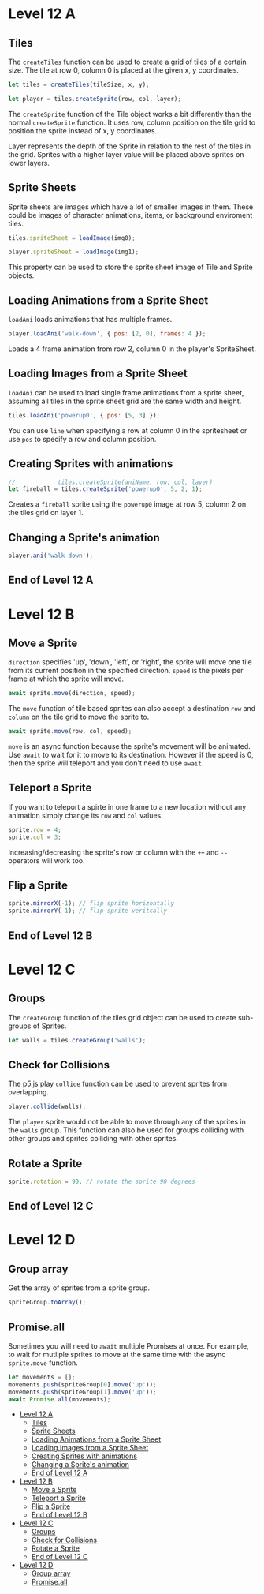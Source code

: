# Level 12 A

## Tiles

The `createTiles` function can be used to create a grid of tiles of a certain size. The tile at row 0, column 0 is placed at the given x, y coordinates.

```js
let tiles = createTiles(tileSize, x, y);

let player = tiles.createSprite(row, col, layer);
```

The `createSprite` function of the Tile object works a bit differently than the normal `createSprite` function. It uses row, column position on the tile grid to position the sprite instead of x, y coordinates.

Layer represents the depth of the Sprite in relation to the rest of the tiles in the grid. Sprites with a higher layer value will be placed above sprites on lower layers.

## Sprite Sheets

Sprite sheets are images which have a lot of smaller images in them. These could be images of character animations, items, or background enviroment tiles.

```js
tiles.spriteSheet = loadImage(img0);

player.spriteSheet = loadImage(img1);
```

This property can be used to store the sprite sheet image of Tile and Sprite objects.

## Loading Animations from a Sprite Sheet

`loadAni` loads animations that has multiple frames.

```js
player.loadAni('walk-down', { pos: [2, 0], frames: 4 });
```

Loads a 4 frame animation from row 2, column 0 in the player's SpriteSheet.

## Loading Images from a Sprite Sheet

`loadAni` can be used to load single frame animations from a sprite sheet, assuming all tiles in the sprite sheet grid are the same width and height.

```js
tiles.loadAni('powerup0', { pos: [5, 3] });
```

You can use `line` when specifying a row at column 0 in the spritesheet or use `pos` to specify a row and column position.

## Creating Sprites with animations

```js
//            tiles.createSprite(aniName, row, col, layer)
let fireball = tiles.createSprite('powerup0', 5, 2, 1);
```

Creates a `fireball` sprite using the `powerup0` image at row 5, column 2 on the tiles grid on layer 1.

## Changing a Sprite's animation

```js
player.ani('walk-down');
```

## End of Level 12 A

# Level 12 B

## Move a Sprite

`direction` specifies 'up', 'down', 'left', or 'right', the sprite will move one tile from its current position in the specified direction. `speed` is the pixels per frame at which the sprite will move.

```js
await sprite.move(direction, speed);
```

The `move` function of tile based sprites can also accept a destination `row` and `column` on the tile grid to move the sprite to.

```js
await sprite.move(row, col, speed);
```

`move` is an async function because the sprite's movement will be animated. Use `await` to wait for it to move to its destination. However if the speed is 0, then the sprite will teleport and you don't need to use `await`.

## Teleport a Sprite

If you want to teleport a spirte in one frame to a new location without any animation simply change its `row` and `col` values.

```js
sprite.row = 4;
sprite.col = 3;
```

Increasing/decreasing the sprite's row or column with the `++` and `--` operators will work too.

## Flip a Sprite

```js
sprite.mirrorX(-1); // flip sprite horizontally
sprite.mirrorY(-1); // flip sprite veritcally
```

## End of Level 12 B

# Level 12 C

## Groups

The `createGroup` function of the tiles grid object can be used to create sub-groups of Sprites.

```js
let walls = tiles.createGroup('walls');
```

## Check for Collisions

The p5.js play `collide` function can be used to prevent sprites from overlapping.

```js
player.collide(walls);
```

The `player` sprite would not be able to move through any of the sprites in the `walls` group. This function can also be used for groups colliding with other groups and sprites colliding with other sprites.

## Rotate a Sprite

```js
sprite.rotation = 90; // rotate the sprite 90 degrees
```

## End of Level 12 C

# Level 12 D

## Group array

Get the array of sprites from a sprite group.

```js
spriteGroup.toArray();
```

## Promise.all

Sometimes you will need to `await` multiple Promises at once. For example, to wait for mutliple sprites to move at the same time with the async `sprite.move` function.

```js
let movements = [];
movements.push(spriteGroup[0].move('up'));
movements.push(spriteGroup[1].move('up'));
await Promise.all(movements);
```

- [Level 12 A](#level-12-a)
	- [Tiles](#tiles)
	- [Sprite Sheets](#sprite-sheets)
	- [Loading Animations from a Sprite Sheet](#loading-animations-from-a-sprite-sheet)
	- [Loading Images from a Sprite Sheet](#loading-images-from-a-sprite-sheet)
	- [Creating Sprites with animations](#creating-sprites-with-animations)
	- [Changing a Sprite's animation](#changing-a-sprites-animation)
	- [End of Level 12 A](#end-of-level-12-a)
- [Level 12 B](#level-12-b)
	- [Move a Sprite](#move-a-sprite)
	- [Teleport a Sprite](#teleport-a-sprite)
	- [Flip a Sprite](#flip-a-sprite)
	- [End of Level 12 B](#end-of-level-12-b)
- [Level 12 C](#level-12-c)
	- [Groups](#groups)
	- [Check for Collisions](#check-for-collisions)
	- [Rotate a Sprite](#rotate-a-sprite)
	- [End of Level 12 C](#end-of-level-12-c)
- [Level 12 D](#level-12-d)
	- [Group array](#group-array)
	- [Promise.all](#promiseall)
